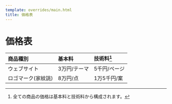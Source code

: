 ```yaml
---
template: overrides/main.html
title: 価格表
---
```

# 価格表

| 商品種別           | 基本料       | 技術料[^1]   |
| :----------------- | :----------- | :----------- |
| ウェブサイト       | 3万円/テーマ | 5千円/ページ |
| ロゴマーク(家紋誂) | 8万円/点     | 1万5千円/案  |

[^1]: 全ての商品の価格は基本料と技術料から構成されます。
